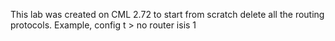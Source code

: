 This lab was created on CML 2.72 to start from scratch delete all the routing protocols. 
Example, config t > no router isis 1
